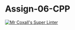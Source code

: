 # Assign-06-CPP
[![Mr Coxall's Super Linter](https://github.com/ICS3U-Programming-Spencer-S/Assign-06-CPP/workflows/Mr%20Coxall's%20Super%20Linter/badge.svg)](https://github.com/ICS3U-Programming-Spencer-S/Assign-06-CPP/actions/)
